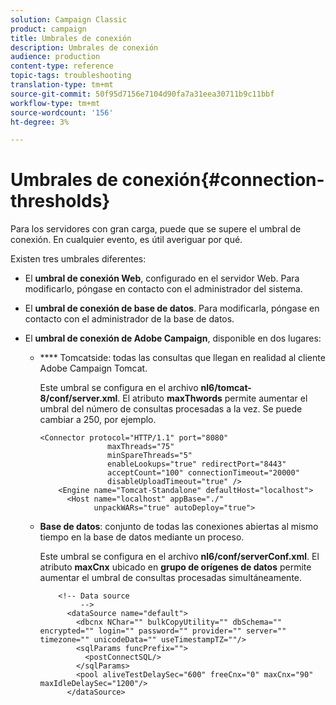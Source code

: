 ```yaml
---
solution: Campaign Classic
product: campaign
title: Umbrales de conexión
description: Umbrales de conexión
audience: production
content-type: reference
topic-tags: troubleshooting
translation-type: tm+mt
source-git-commit: 50f95d7156e7104d90fa7a31eea30711b9c11bbf
workflow-type: tm+mt
source-wordcount: '156'
ht-degree: 3%

---
```



# Umbrales de conexión{#connection-thresholds}

Para los servidores con gran carga, puede que se supere el umbral de conexión. En cualquier evento, es útil averiguar por qué.

Existen tres umbrales diferentes:

* El **umbral de conexión Web**, configurado en el servidor Web. Para modificarlo, póngase en contacto con el administrador del sistema.

* El **umbral de conexión de base de datos**. Para modificarla, póngase en contacto con el administrador de la base de datos.

* El **umbral de conexión de Adobe Campaign**, disponible en dos lugares:

   * **** Tomcatside: todas las consultas que llegan en realidad al cliente Adobe Campaign Tomcat.

      Este umbral se configura en el archivo **nl6/tomcat-8/conf/server.xml**. El atributo **maxThwords** permite aumentar el umbral del número de consultas procesadas a la vez. Se puede cambiar a 250, por ejemplo.

      ```
      <Connector protocol="HTTP/1.1" port="8080"
                     maxThreads="75"
                     minSpareThreads="5"
                     enableLookups="true" redirectPort="8443"
                     acceptCount="100" connectionTimeout="20000"
                     disableUploadTimeout="true" />
          <Engine name="Tomcat-Standalone" defaultHost="localhost">
            <Host name="localhost" appBase="./"
                  unpackWARs="true" autoDeploy="true">
      ```

   * **Base de datos**: conjunto de todas las conexiones abiertas al mismo tiempo en la base de datos mediante un proceso.

      Este umbral se configura en el archivo **nl6/conf/serverConf.xml**. El atributo **maxCnx** ubicado en **grupo de orígenes de datos** permite aumentar el umbral de consultas procesadas simultáneamente.

      ```
          <!-- Data source
               -->
            <dataSource name="default">
              <dbcnx NChar="" bulkCopyUtility="" dbSchema="" encrypted="" login="" password="" provider="" server="" timezone="" unicodeData="" useTimestampTZ=""/>
              <sqlParams funcPrefix="">
                <postConnectSQL/>
              </sqlParams>
              <pool aliveTestDelaySec="600" freeCnx="0" maxCnx="90" maxIdleDelaySec="1200"/>
            </dataSource>
      ```

